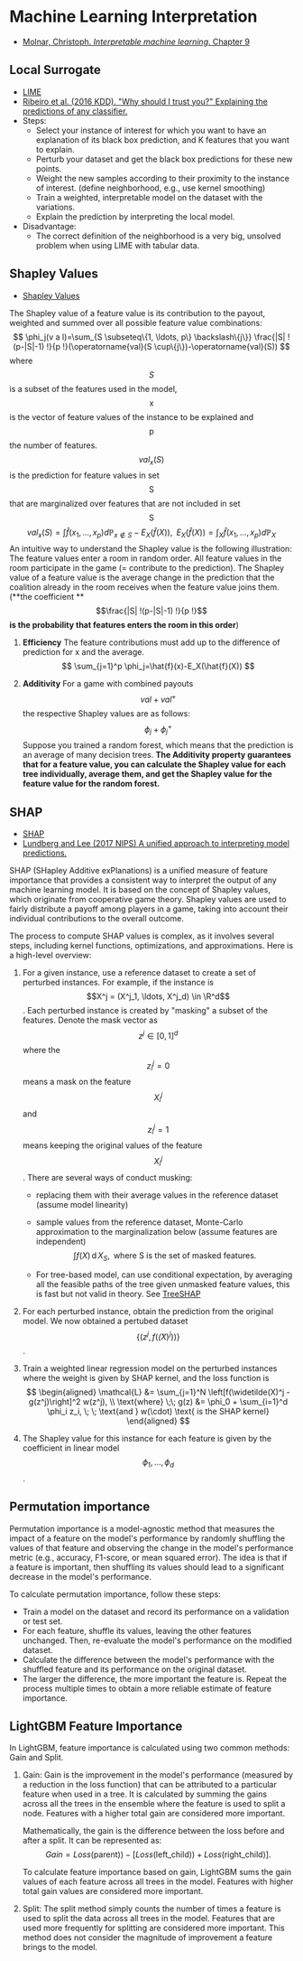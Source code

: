 # Machine Learning Interpretation

- [Molnar, Christoph. *Interpretable machine learning*. Chapter 9](https://christophm.github.io/interpretable-ml-book/local-methods.html)

## Local Surrogate

- [LIME](https://christophm.github.io/interpretable-ml-book/lime.html)
- [Ribeiro et al. (2016 KDD). "Why should I trust you?" Explaining the predictions of any classifier.](https://dl.acm.org/doi/abs/10.1145/2939672.2939778)
- Steps:
  - Select your instance of interest for which you want to have an explanation of its black box prediction, and K features that you want to explain.
  - Perturb your dataset and get the black box predictions for these new points. 
  - Weight the new samples according to their proximity to the instance of interest. (define neighborhood, e.g., use kernel smoothing)
  - Train a weighted, interpretable model on the dataset with the variations. 
  - Explain the prediction by interpreting the local model.
- Disadvantage:
  - The correct definition of the neighborhood is a very big, unsolved problem when using LIME with tabular data. 

## Shapley Values

- [Shapley Values](https://christophm.github.io/interpretable-ml-book/shapley.html)

The Shapley value of a feature value is its contribution to the payout, weighted and summed over all possible feature value combinations:
$$
\phi_j(v a l)=\sum_{S \subseteq\{1, \ldots, p\} \backslash\{j\}} \frac{|S| !(p-|S|-1) !}{p !}(\operatorname{val}(S \cup\{j\})-\operatorname{val}(S))
$$
where $$S$$ is a subset of the features used in the model, $$\mathrm{x}$$ is the vector of feature values of the instance to be explained and $$\mathrm{p}$$ the number of features. $$v a l_x(S)$$ is the prediction for feature values in set $$\mathrm{S}$$ that are marginalized over features that are not included in set $$\mathrm{S}$$
$$
v a l_x(S)=\int \hat{f}\left(x_1, \ldots, x_p\right) d \mathbb{P}_{x \notin S}-E_X(\hat{f}(X)), \; \; E_X(\hat{f}(X)) = \int_X \hat{f}\left(x_1, \ldots, x_p\right) d \mathbb{P}_{X}
$$
An intuitive way to understand the Shapley value is the following illustration: The feature values enter a room in random order. All feature values in the room participate in the game (= contribute to the prediction). The Shapley value of a feature value is the average change in the prediction that the coalition already in the room receives when the feature value joins them. (**the coefficient **$$\frac{|S| !(p-|S|-1) !}{p !}$$ **is the probability that features enters the room in this order**)

1. **Efficiency** The feature contributions must add up to the difference of prediction for x and the average.
   $$
   \sum_{j=1}^p \phi_j=\hat{f}(x)-E_X(\hat{f}(X))
   $$

2. **Additivity** For a game with combined payouts $$val+val^+$$ the respective Shapley values are as follows:
   $$
   \phi_j+\phi_j^{+}
   $$
   Suppose you trained a random forest, which means that the prediction is an average of many decision trees. **The Additivity property guarantees that for a feature value, you can calculate the Shapley value for each tree individually, average them, and get the Shapley value for the feature value for the random forest.**

## SHAP

- [SHAP](https://christophm.github.io/interpretable-ml-book/shap.html)
- [Lundberg and Lee (2017 NIPS) A unified approach to interpreting model predictions.](https://proceedings.neurips.cc/paper/2017/hash/8a20a8621978632d76c43dfd28b67767-Abstract.html)

SHAP (SHapley Additive exPlanations) is a unified measure of feature importance that provides a consistent way to interpret the output of any machine learning model. It is based on the concept of Shapley values, which originate from cooperative game theory. Shapley values are used to fairly distribute a payoff among players in a game, taking into account their individual contributions to the overall outcome.

The process to compute SHAP values is complex, as it involves several steps, including kernel functions, optimizations, and approximations. Here is a high-level overview:

1. For a given instance, use a reference dataset to create a set of perturbed instances. For example, if the instance is $$X^j = (X^j_1, \ldots, X^j_d) \in \R^d$$. Each perturbed instance is created by "masking" a subset of the features. Denote the mask vector as $$z^j \in [0,1]^d$$ where the $$z_i^j = 0$$ means a mask on the feature $$X_i^j$$ and $$z_i^j = 1$$ means keeping the original values of the feature $$X_i^j$$. There are several ways of conduct musking:

   - replacing them with their average values in the reference dataset (assume model linearity)

   - sample values from the reference dataset, Monte-Carlo approximation to the marginalization below (assume features are independent)
     $$
     \int f(X) \, \mathrm{d} \, X_S, \; \; \text{where S is the set of masked features}.
     $$

   - For tree-based model, can use conditional expectation, by averaging all the feasible paths of the tree given unmasked feature values, this is fast but not valid in theory. See [TreeSHAP](https://christophm.github.io/interpretable-ml-book/shap.html#treeshap)

2. For each perturbed instance, obtain the prediction from the original model. We now obtained a pertubed dataset $$\{(z^j, f(\widetilde(X)^j))\}$$.

3. Train a weighted linear regression model on the perturbed instances where the weight is given by SHAP kernel, and the loss function is
   $$
   \begin{aligned}
   \mathcal{L} &= \sum_{j=1}^N \left[f(\widetilde(X)^j - g(z^j)\right]^2 w(z^j), \\
   \text{where} \;\; g(z) &= \phi_0 + \sum_{i=1}^d \phi_i z_i, \; \; 
   \text{and } w(\cdot) \text{ is the SHAP kernel}
   \end{aligned}
   $$

4. The Shapley value for this instance for each feature is given by the coefficient in linear model $$\phi_1, \ldots, \phi_d$$.

## Permutation importance

Permutation importance is a model-agnostic method that measures the impact of a feature on the model's performance by randomly shuffling the values of that feature and observing the change in the model's performance metric (e.g., accuracy, F1-score, or mean squared error). The idea is that if a feature is important, then shuffling its values should lead to a significant decrease in the model's performance.

To calculate permutation importance, follow these steps:

- Train a model on the dataset and record its performance on a validation or test set.
- For each feature, shuffle its values, leaving the other features unchanged. Then, re-evaluate the model's performance on the modified dataset.
- Calculate the difference between the model's performance with the shuffled feature and its performance on the original dataset.
- The larger the difference, the more important the feature is. Repeat the process multiple times to obtain a more reliable estimate of feature importance.

## LightGBM Feature Importance

In LightGBM, feature importance is calculated using two common methods: Gain and Split.

1. Gain: Gain is the improvement in the model's performance (measured by a reduction in the loss function) that can be attributed to a particular feature when used in a tree. It is calculated by summing the gains across all the trees in the ensemble where the feature is used to split a node. Features with a higher total gain are considered more important.

   Mathematically, the gain is the difference between the loss before and after a split. It can be represented as:
   $$
   Gain = Loss(\text{parent)}) - [Loss(\text{left\_child)}) + Loss(\text{right\_child)}].
   $$
   

   To calculate feature importance based on gain, LightGBM sums the gain values of each feature across all trees in the model. Features with higher total gain values are considered more important.

2. Split: The split method simply counts the number of times a feature is used to split the data across all trees in the model. Features that are used more frequently for splitting are considered more important. This method does not consider the magnitude of improvement a feature brings to the model.
